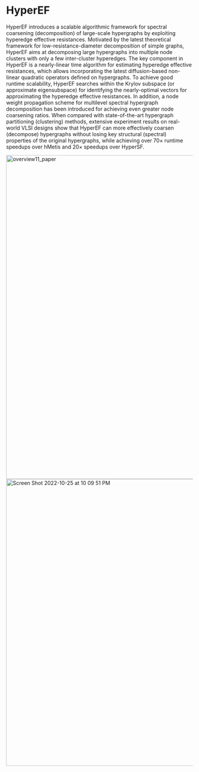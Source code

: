 # HyperEF

HyperEF introduces a scalable algorithmic framework for spectral coarsening (decomposition) of large-scale hypergraphs by exploiting hyperedge effective resistances. Motivated by the latest theoretical framework for  low-resistance-diameter decomposition of simple graphs, HyperEF aims at decomposing large hypergraphs into multiple node clusters with only a few inter-cluster hyperedges. The key component in HyperEF is a nearly-linear time  algorithm for estimating hyperedge  effective resistances, which allows incorporating the latest diffusion-based non-linear quadratic operators defined on hypergraphs. To achieve good runtime scalability, HyperEF searches within the Krylov subspace (or approximate eigensubspace) for identifying the nearly-optimal vectors for approximating the hyperedge effective resistances. In addition, a  node weight propagation scheme for multilevel spectral hypergraph decomposition   has been introduced for achieving even greater  node coarsening ratios. When compared with state-of-the-art hypergraph partitioning (clustering) methods, extensive experiment results on real-world VLSI designs show that HyperEF can more effectively coarsen (decompose) hypergraphs   without losing  key structural (spectral) properties of the original hypergraphs, while achieving over $70\times$ runtime speedups over hMetis and $20\times$ speedups over HyperSF.

<img width="872" alt="overview11_paper" src="https://user-images.githubusercontent.com/85693952/197917710-677b8b42-d06b-4763-8946-691cbdc26dd9.png">
<img width="772" alt="Screen Shot 2022-10-25 at 10 09 51 PM" src="https://user-images.githubusercontent.com/85693952/197917946-fba005ab-39cc-4f60-83e9-9a3129540199.png">
